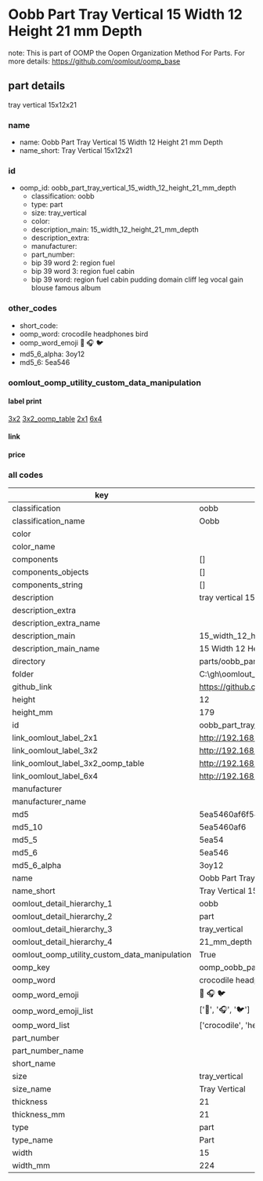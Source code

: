 # Oobb Part Tray Vertical 15 Width 12 Height 21 mm Depth  

note: This is part of OOMP the Oopen Organization Method For Parts. For more details: https://github.com/oomlout/oomp_base

##  part details
  



tray vertical 15x12x21



### name
* name: Oobb Part Tray Vertical 15 Width 12 Height 21 mm Depth
* name_short: Tray Vertical 15x12x21 
### id
* oomp_id: oobb_part_tray_vertical_15_width_12_height_21_mm_depth
  * classification: oobb
  * type: part
  * size: tray_vertical
  * color: 
  * description_main: 15_width_12_height_21_mm_depth
  * description_extra: 
  * manufacturer: 
  * part_number: 
  * bip 39 word 2: region fuel
  * bip 39 word 3: region fuel cabin
  * bip 39 word: region fuel cabin pudding domain cliff leg vocal gain blouse famous album

### other_codes
* short_code: 
* oomp_word: crocodile headphones bird
* oomp_word_emoji :crocodile: :headphones: :bird:
* md5_6_alpha: 3oy12
* md5_6: 5ea546






### oomlout_oomp_utility_custom_data_manipulation
#### label print
[3x2](http://192.168.1.245:1112/?label=oomp%203oy12)
[3x2_oomp_table](http://192.168.1.108:1112/?label=oomp%203oy12)
[2x1](http://192.168.1.242:1112/?label=oomp%203oy12)
[6x4](http://192.168.1.55:1112/?label=oomp%203oy12)    

#### link

                              

#### price







### all codes 
| key | value |  
| --- | --- |  
| classification | oobb |  
| classification_name | Oobb |  
| color |  |  
| color_name |  |  
| components | [] |  
| components_objects | [] |  
| components_string | [] |  
| description | tray vertical 15x12x21 |  
| description_extra |  |  
| description_extra_name |  |  
| description_main | 15_width_12_height_21_mm_depth |  
| description_main_name | 15 Width 12 Height 21 mm Depth |  
| directory | parts/oobb_part_tray_vertical_15_width_12_height_21_mm_depth |  
| folder | C:\gh\oomlout_oobb_version_4_generated_parts\parts\oobb_part_tray_vertical_15_width_12_height_21_mm_depth |  
| github_link | https://github.com/oomlout/oomlout_oomp_part_src/tree/main/parts/oobb_part_tray_vertical_15_width_12_height_21_mm_depth |  
| height | 12 |  
| height_mm | 179 |  
| id | oobb_part_tray_vertical_15_width_12_height_21_mm_depth |  
| link_oomlout_label_2x1 | http://192.168.1.242:1112/?label=oomp%203oy12 |  
| link_oomlout_label_3x2 | http://192.168.1.245:1112/?label=oomp%203oy12 |  
| link_oomlout_label_3x2_oomp_table | http://192.168.1.108:1112/?label=oomp%203oy12 |  
| link_oomlout_label_6x4 | http://192.168.1.55:1112/?label=oomp%203oy12 |  
| manufacturer |  |  
| manufacturer_name |  |  
| md5 | 5ea5460af6f54fe8aba07ad23f977da4 |  
| md5_10 | 5ea5460af6 |  
| md5_5 | 5ea54 |  
| md5_6 | 5ea546 |  
| md5_6_alpha | 3oy12 |  
| name | Oobb Part Tray Vertical 15 Width 12 Height 21 mm Depth |  
| name_short | Tray Vertical 15x12x21  |  
| oomlout_detail_hierarchy_1 | oobb |  
| oomlout_detail_hierarchy_2 | part |  
| oomlout_detail_hierarchy_3 | tray_vertical |  
| oomlout_detail_hierarchy_4 | 21_mm_depth |  
| oomlout_oomp_utility_custom_data_manipulation | True |  
| oomp_key | oomp_oobb_part_tray_vertical_15_width_12_height_21_mm_depth |  
| oomp_word | crocodile headphones bird |  
| oomp_word_emoji | :crocodile: :headphones: :bird: |  
| oomp_word_emoji_list | [':crocodile:', ':headphones:', ':bird:'] |  
| oomp_word_list | ['crocodile', 'headphones', 'bird'] |  
| part_number |  |  
| part_number_name |  |  
| short_name |  |  
| size | tray_vertical |  
| size_name | Tray Vertical |  
| thickness | 21 |  
| thickness_mm | 21 |  
| type | part |  
| type_name | Part |  
| width | 15 |  
| width_mm | 224 |  
